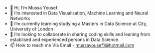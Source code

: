 - 👋 Hi, I’m Mussa Yousef
- 👀 I’m interested in Data Visualisation, Machine Learning and Neural Networks
- 🌱 I’m currently learning studying a Masters in Data Science at City, University of London
- 💞️ I’m looking to collaborate in sharing coding skills and leaning from establised and experienced persons in Data Science.
- 📫 How to reach me Via Email - mussayousef1@hotmail.com

<!---
Kapoosh27/Kapoosh27 is a ✨ special ✨ repository because its `README.md` (this file) appears on your GitHub profile.
You can click the Preview link to take a look at your changes.
--->
